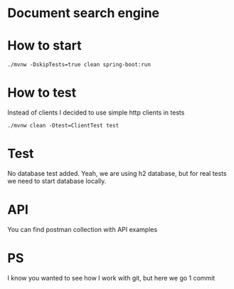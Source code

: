 # Document search engine

# How to start
`
./mvnw -DskipTests=true clean spring-boot:run
`

# How to test

Instead of clients I decided to use simple http clients in tests

`
./mvnw clean -Dtest=ClientTest test
`


# Test

No database test added. Yeah, we are using h2 database, but for real tests we need to start database locally.

# API

You can find postman collection with API examples


# PS


I know you wanted to see how I work with git, but here we go 1 commit
